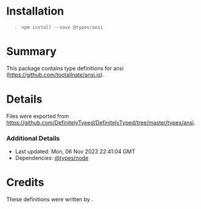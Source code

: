 # Installation
> `npm install --save @types/ansi`

# Summary
This package contains type definitions for ansi (https://github.com/tootallnate/ansi.js).

# Details
Files were exported from https://github.com/DefinitelyTyped/DefinitelyTyped/tree/master/types/ansi.

### Additional Details
 * Last updated: Mon, 06 Nov 2023 22:41:04 GMT
 * Dependencies: [@types/node](https://npmjs.com/package/@types/node)

# Credits
These definitions were written by .
